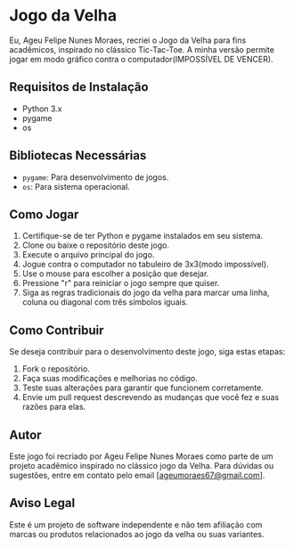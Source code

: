 
# Jogo da Velha

Eu, Ageu Felipe Nunes Moraes, recriei o Jogo da Velha para fins acadêmicos, inspirado no clássico Tic-Tac-Toe. A minha versão permite jogar em modo gráfico contra o computador(IMPOSSÍVEL DE VENCER).


## Requisitos de Instalação

- Python 3.x
- pygame
- os

## Bibliotecas Necessárias

- `pygame`: Para desenvolvimento de jogos.
- `os`: Para sistema operacional.

## Como Jogar

1. Certifique-se de ter Python e pygame instalados em seu sistema.
2. Clone ou baixe o repositório deste jogo.
3. Execute o arquivo principal do jogo.
4. Jogue contra o computador no tabuleiro de 3x3(modo impossível).
5. Use o mouse para escolher a posição que desejar.
6. Pressione "r" para reiniciar o jogo sempre que quiser.
7. Siga as regras tradicionais do jogo da velha para marcar uma linha, coluna ou diagonal com três símbolos iguais.

## Como Contribuir

Se deseja contribuir para o desenvolvimento deste jogo, siga estas etapas:

1. Fork o repositório.
2. Faça suas modificações e melhorias no código.
3. Teste suas alterações para garantir que funcionem corretamente.
4. Envie um pull request descrevendo as mudanças que você fez e suas razões para elas.

## Autor

Este jogo foi recriado por Ageu Felipe Nunes Moraes como parte de um projeto acadêmico inspirado no clássico jogo da Velha.
Para dúvidas ou sugestões, entre em contato pelo email [ageumoraes67@gmail.com].

## Aviso Legal

Este é um projeto de software independente e não tem afiliação com marcas ou produtos relacionados ao jogo da velha ou suas variantes.
